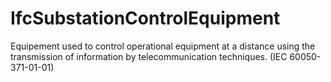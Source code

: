 IfcSubstationControlEquipment
=============================
Equipement used to control operational equipment at a distance using the
transmission of information by telecommunication techniques. (IEC
60050-371-01-01)


